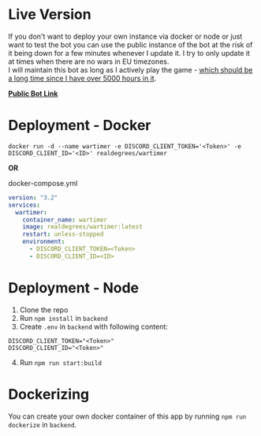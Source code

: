 # Live Version
If you don't want to deploy your own instance via docker or node or just want to test the bot you can use the public instance of the bot at the risk of it being down for a few minutes whenever I update it. I try to only update it at times when there are no wars in EU timezones.  
I will maintain this bot as long as I actively play the game - [which should be a long time since I have over 5000 hours in it](https://thedecisionlab.com/biases/the-sunk-cost-fallacy).

**[Public Bot Link](https://discord.com/api/oauth2/authorize?client_id=993116789284286484&scope=bot+applications.commands&permissions=2100224)**

# Deployment - Docker
`docker run -d --name wartimer -e DISCORD_CLIENT_TOKEN='<Token>' -e DISCORD_CLIENT_ID='<ID>' realdegrees/wartimer`

**OR**

docker-compose.yml
```yml
version: "3.2"
services:
  wartimer:
    container_name: wartimer
    image: realdegrees/wartimer:latest
    restart: unless-stopped
    environment:
      - DISCORD_CLIENT_TOKEN=<Token>
      - DISCORD_CLIENT_ID=<ID>
```
# Deployment - Node
1. Clone the repo
2. Run `npm install` in `backend`
3. Create `.env` in `backend` with following content:
```
DISCORD_CLIENT_TOKEN="<Token>"
DISCORD_CLIENT_ID="<Token>"
```
4. Run `npm run start:build`

# Dockerizing
You can create your own docker container of this app by running `npm run dockerize` in `backend`.
